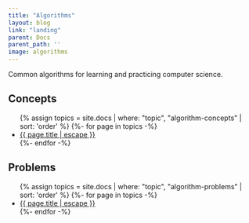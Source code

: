 ```yaml
---
title: "Algorithms"
layout: blog
link: "landing"
parent: Docs
parent_path: ''
image: algorithms
---
```

Common algorithms for learning and practicing computer science.

## Concepts
<ul>
{% assign topics = site.docs | where: "topic", "algorithm-concepts" | sort: 'order' %}
{%- for page in topics -%}
  <li>
    <a href="{{ page.url | relative_url }}">
      {{ page.title | escape }}
    </a>
  </li>
{%- endfor -%}
</ul>

## Problems
<ul>
{% assign topics = site.docs | where: "topic", "algorithm-problems" | sort: 'order' %}
{%- for page in topics -%}
  <li>
    <a href="{{ page.url | relative_url }}">
      {{ page.title | escape }}
    </a>
  </li>
{%- endfor -%}
</ul>